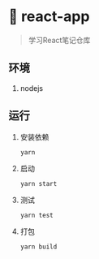 # :tada: react-app 

>学习React笔记仓库
## 环境

1. nodejs

## 运行
1. 安装依赖 
    ```
    yarn
    ```

2. 启动
    ```
    yarn start
    ```

3. 测试 
    ```
    yarn test
    ```

4. 打包 
    ```
    yarn build
    ```